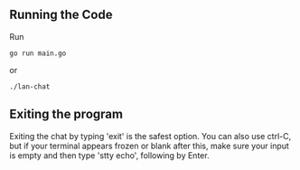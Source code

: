 ## Running the Code
Run
```
go run main.go
```
or
```
./lan-chat
```
## Exiting the program
Exiting the chat by typing 'exit' is the safest option. You can also use ctrl-C, but if your terminal appears frozen or blank after this, make sure your input is empty and then type 'stty echo', following by Enter.
